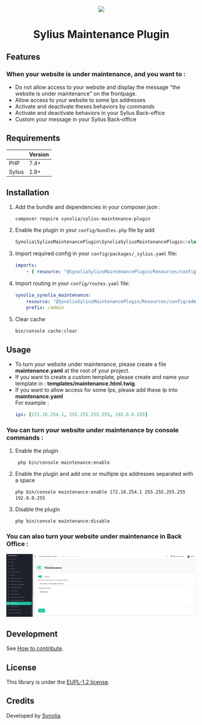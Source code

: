 <p align="center">
    <a href="https://sylius.com" target="_blank">
        <img src="https://demo.sylius.com/assets/shop/img/logo.png" />
    </a>
</p>

<h1 align="center">Sylius Maintenance Plugin</h1>


## Features

### When your website is under maintenance, and you want to :

* Do not allow access to your website and display the message "the website is under maintenance" on the frontpage.
* Allow access to your website to some Ips addresses
* Activate and deactivate theses behaviors by commands
* Activate and deactivate behaviors in your Sylius Back-office
* Custom your message in your Sylius Back-office

## Requirements

| | Version |
| :--- | :--- |
| PHP  | 7.4+ |
| Sylius | 1.8+ |

## Installation

1. Add the bundle and dependencies in your composer.json :

    ```shell
    composer require synolia/sylius-maintenance-plugin
    ```

2. Enable the plugin in your `config/bundles.php` file by add

    ```php
    Synolia\SyliusMaintenancePlugin\SynoliaSyliusMaintenancePlugin::class => ['all' => true],
    ```

3. Import required config in your `config/packages/_sylius.yaml` file:

    ```yaml
    imports:
        - { resource: "@SynoliaSyliusMaintenancePlugin/Resources/config/config.yaml" }
    ```

4. Import routing in your `config/routes.yaml` file:

    ```yaml
    synolia_synolia_maintenance:
        resource: "@SynoliaSyliusMaintenancePlugin/Resources/config/admin_routing.yaml"
        prefix: /admin
    ```

5. Clear cache

    ```shell
    bin/console cache:clear
    ```
   
## Usage

- To turn your website under maintenance, please create a file **maintenance.yaml** at the root of your project.
- If you want to create a custom template, please create and name your template in : **templates/maintenance.html.twig**.
- If you want to allow access for some Ips, please add these Ip into **maintenance.yaml**   
   For example : 
    ```yaml
    ips: [172.16.254.1, 255.255.255.255, 192.0.0.255]
    ```
### You can turn your website under maintenance by console commands :

  1. Enable the plugin

     ```shell
      php bin/console maintenance:enable
      ```
  2. Enable the plugin and add one or multiple ips addresses separated with a space

      ```shell
      php bin/console maintenance:enable 172.16.254.1 255.255.255.255 192.0.0.255
      ```
  3. Disable the plugin

      ```shell
      php bin/console maintenance:disable
      ```
### You can also turn your website under maintenance in Back Office :     

![Alt text](images/maintenance.png "maintenance_configure")

## Development

See [How to contribute](CONTRIBUTING.md).

## License

This library is under the [EUPL-1.2 license](LICENSE).

## Credits

Developed by [Synolia](https://synolia.com/).
